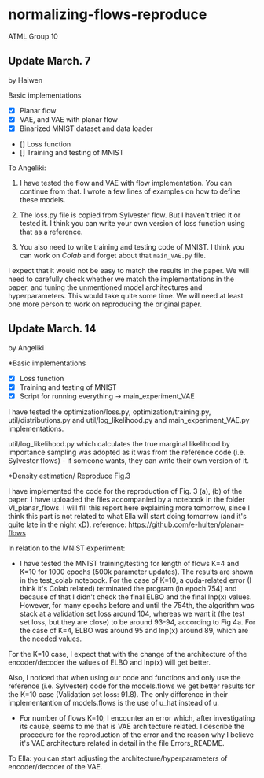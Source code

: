 # normalizing-flows-reproduce
ATML Group 10

## Update March. 7
by Haiwen

Basic implementations
- [x] Planar flow
- [x] VAE, and VAE with planar flow
- [x] Binarized MNIST dataset and data loader
- [] Loss function 
- [] Training and testing of MNIST

To Angeliki:
1. I have tested the flow and VAE with flow implementation. You can continue from that. I wrote a few lines of examples on how to define these models.

2. The loss.py file is copied from Sylvester flow. But I haven't tried it or tested it. I think you can write your own version of loss function using that as a reference.

3. You also need to write training and testing code of MNIST. I think you can work on *Colab* and forget about that `main_VAE.py` file.

I expect that it would not be easy to match the results in the paper. We will need to carefully check whether we match the implementations in the paper, and tuning the unmentioned model architectures and hyperparameters. This would take quite some time. We will need at least one more person to work on reproducing the original paper.



## Update March. 14
by Angeliki

*Basic implementations
- [x] Loss function 
- [x] Training and testing of MNIST
- [x] Script for running everything -> main_experiment_VAE

I have tested the optimization/loss.py, optimization/training.py, util/distributions.py and util/log_likelihood.py and main_experiment_VAE.py implementations.

util/log_likelihood.py which calculates the true marginal likelihood by importance sampling was adopted as it was from the reference code (i.e. Sylvester flows) - if someone wants, they can write their own version of it.

*Density estimation/ Reproduce Fig.3

I have implemented the code for the reproduction of Fig. 3 (a), (b) of the paper. I have uploaded the files accompanied by a notebook in the folder VI_planar_flows. I will fill this report here explaining more tomorrow, since I think this part is not related to what Ella will start doing tomorrow (and it's quite late in the night xD). 
reference: https://github.com/e-hulten/planar-flows

In relation to the MNIST experiment: 

- I have tested the MNIST training/testing for length of flows K=4 and K=10 for 1000 epochs (500k parameter updates). The results are shown in the test_colab notebook. For the case of K=10, a cuda-related error (I think it's Colab related) terminated the program (in epoch 754) and because of that I didn't check the final ELBO and the final lnp(x) values. However, for many epochs before and until the 754th, the algorithm was stack at a validation set loss around 104, whereas we want it (the test set loss, but they are close) to be around 93-94, according to Fig 4a. For the case of K=4, ELBO was around 95 and lnp(x) around 89, which are the needed values. 

For the K=10 case, I expect that with the change of the architecture of the encoder/decoder the values of ELBO and lnp(x) will get better. 

Also, I noticed that when using our code and functions and only use the reference (i.e. Sylvester) code for the models.flows we get better results for the K=10 case (Validation set loss: 91.8). The only difference in their implementantion of models.flows is the use of u_hat instead of u.


- For number of flows K=10, I encounter an error which, after investigating its cause, seems to me that is VAE architecture related. I describe the procedure for the reproduction of the error and the reason why I believe it's VAE architecture related in detail in the file Errors_README.

To Ella: you can start adjusting the architecture/hyperparameters of encoder/decoder of the VAE. 


